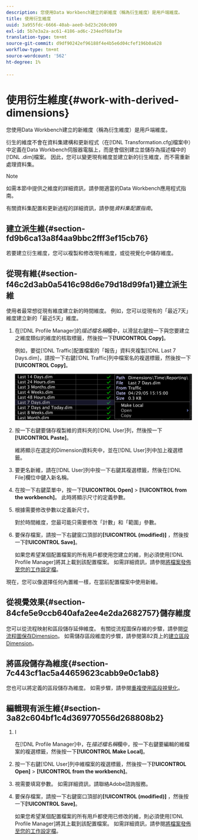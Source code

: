 ```yaml
---
description: 您使用Data Workbench建立的新維度（稱為衍生維度）是用戶端維度。
title: 使用衍生維度
uuid: 3a955fdc-6666-40ab-aee0-bd23c260c009
exl-id: 5b7e3a2a-ac61-4186-ad6c-234edf68af3e
translation-type: tm+mt
source-git-commit: d9df90242ef96188f4e4b5e6d04cfef196b0a628
workflow-type: tm+mt
source-wordcount: '562'
ht-degree: 1%

---
```


# 使用衍生維度{#work-with-derived-dimensions}

您使用Data Workbench建立的新維度（稱為衍生維度）是用戶端維度。

衍生的維度不會在資料集建構和更新程式（在[!DNL Transformation.cfg]檔案中）中定義在Data Workbench伺服器電腦上，而是會個別建立並儲存為描述檔中的[!DNL .dim]檔案。 因此，您可以變更現有維度並建立新的衍生維度，而不需重新處理資料集。

>[!NOTE]
>
>如需本節中提供之維度的詳細資訊，請參閱適當的Data Workbench應用程式指南。

有關資料集配置和更新過程的詳細資訊，請參閱&#x200B;*資料集配置指南*。

## 建立派生維{#section-fd9b6ca13a8f4aa9bbc2fff3ef15cb76}

若要建立衍生維度，您可以複製和修改現有維度，或從視覺化中儲存維度。

## 從現有維{#section-f46c2d3ab0a5416c98d6e79d18d99fa1}建立派生維

使用者最常想從現有維度建立新的時間維度。 例如，您可以從現有的「最近7天」維度建立新的「最近5天」維度。

1. 在[!DNL Profile Manager]的&#x200B;*描述檔名稱*&#x200B;欄中，以滑鼠右鍵按一下與您要建立之維度類似的維度的核取標籤，然後按一下&#x200B;**[!UICONTROL Copy]**。

   例如，要從[!DNL Traffic]配置檔案的「報告」資料夾複製[!DNL Last 7 Days.dim]，請按一下右鍵[!DNL Traffic]列中檔案名的複選標籤，然後按一下&#x200B;**[!UICONTROL Copy]**。

   ![](assets/vis_ProfMgr_CopyDimension.png)

1. 按一下右鍵要儲存複製維的資料夾的[!DNL User]列，然後按一下&#x200B;**[!UICONTROL Paste]**。

   維將顯示在選定的Dimension資料夾中，並在[!DNL User]列中加上複選標籤。

1. 要更名新維，請在[!DNL User]列中按一下右鍵其複選標籤，然後在[!DNL File]欄位中鍵入新名稱。
1. 在按一下右鍵菜單中，按一下&#x200B;**[!UICONTROL Open]** > **[!UICONTROL from the workbench]**。 此時將顯示尺寸的定義參數。
1. 根據需要修改參數以定義新尺寸。

   對於時間維度，您最可能只需要修改「計數」和「範圍」參數。

1. 要保存檔案，請按一下右鍵窗口頂部的&#x200B;**[!UICONTROL (modified)]** ，然後按一下&#x200B;**[!UICONTROL Save]**。

   如果您希望某個配置檔案的所有用戶都使用您建立的維，則必須使用[!DNL Profile Manager]將其上載到該配置檔案。 如需詳細資訊，請參閱[將檔案發佈至您的工作設定檔](../../../../home/c-get-started/c-admin-intrf/c-prof-mgr/t-pub-files-wkg-prof.md#task-a0106e010c834d16bd60eef4721b6af9)。

現在，您可以像選擇任何內置維一樣，在當前配置檔案中使用新維。

## 從視覺效果{#section-84cfe5e9ccb640afa2ee4e2da2682757}儲存維度

您可以從流程映射和區段儲存延伸維度。 有關從流程圖保存維的步驟，請參閱[從流程圖保存Dimension](../../../../home/c-get-started/c-analysis-vis/c-proc-maps/t-dim-proc-maps.md#task-44d9e555d4a944e6aa81993eef703051)。 如需儲存區段維度的步驟，請參閱第82頁上的[建立區段Dimension](../../../../home/c-get-started/c-analysis-vis/c-seg/c-create-seg-dim.md#concept-70b363edcad14185ba8051646ad3d44e)。

## 將區段儲存為維度{#section-7c443cf1ac5a44659623cabb9e0c1ab8}

您也可以將定義的區段儲存為維度。 如需步驟，請參閱[重複使用區段視覺化](../../../../home/c-get-started/c-analysis-vis/c-seg/c-reuse-seg-vis.md#concept-a8a607bd415d404a83c32a26b804cbdc)。

## 編輯現有派生維{#section-3a82c604bf1c4d369770556d268808b2}

1. I

   在[!DNL Profile Manager]中，在&#x200B;*描述檔名稱*&#x200B;欄中，按一下右鍵要編輯的維檔案的複選標籤，然後按一下&#x200B;**[!UICONTROL Make Local]**。
1. 按一下右鍵[!DNL User]列中維檔案的複選標籤，然後按一下&#x200B;**[!UICONTROL Open]** > **[!UICONTROL from the workbench]**。
1. 視需要填寫參數。 如需詳細資訊，請聯絡Adobe諮詢服務。
1. 要保存檔案，請按一下右鍵窗口頂部的&#x200B;**[!UICONTROL (modified)]** ，然後按一下&#x200B;**[!UICONTROL Save]**。

   如果您希望某個配置檔案的所有用戶都使用已修改的維，則必須使用[!DNL Profile Manager]將其上載到該配置檔案。 如需詳細資訊，請參閱[將檔案發佈至您的工作設定檔](../../../../home/c-get-started/c-admin-intrf/c-prof-mgr/t-pub-files-wkg-prof.md#task-a0106e010c834d16bd60eef4721b6af9)。
